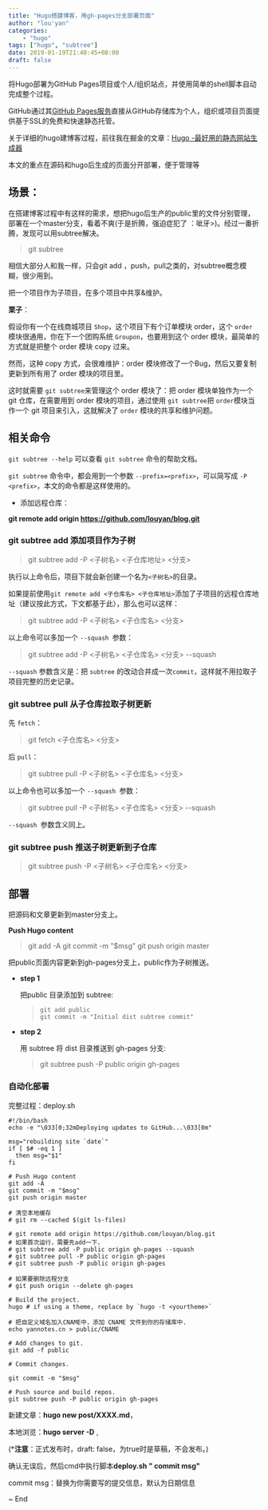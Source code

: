 ```yaml
---
title: "Hugo搭建博客，用gh-pages分支部署页面"
author: "lou'yan"
categories:
    - "hugo"
tags: ["hugo", "subtree"]
date: 2019-01-19T21:40:45+08:00
draft: false
---
```


将Hugo部署为GitHub Pages项目或个人/组织站点，并使用简单的shell脚本自动完成整个过程。

GitHub通过其[GitHub Pages服务](https://help.github.com/articles/what-is-github-pages/)直接从GitHub存储库为个人，组织或项目页面提供基于SSL的免费和快速静态托管。

关于详细的hugo建博客过程，前往我在掘金的文章：[Hugo -最好用的静态网站生成器](https://juejin.im/post/5c02c03af265da616a4766e5)

本文的重点在源码和hugo后生成的页面分开部署，便于管理等

<!--more-->

## 场景：

在搭建博客过程中有这样的需求，想把hugo后生产的public里的文件分别管理，部署在一个master分支，看着不爽(于是折腾，强迫症犯了 ：呲牙>)。经过一番折腾，发现可以用subtree解决。

>  git subtree

相信大部分人和我一样，只会git add ，push，pull之类的，对subtree概念模糊，很少用到。

把一个项目作为子项目，在多个项目中共享&维护。

**栗子**：

假设你有一个在线商城项目 `Shop`，这个项目下有个订单模块 order，这个 `order `模块很通用，你在下一个团购系统 `Groupon`，也要用到这个 order 模块，最简单的方式就是把整个 order 模块 copy 过来。

然而，这种 copy 方式，会很难维护：order 模块修改了一个Bug，然后又要复制更新到所有用了 order 模块的项目里。

 这时就需要 `git subtree`来管理这个 order 模块了：把 order 模块单独作为一个 git 仓库，在需要用到 order 模块的项目，通过使用 `git subtree`把 `order`模块当作一个 git 项目来引入，这就解决了 `order` 模块的共享和维护问题。

## 相关命令

`git subtree --help` 可以查看 `git subtree` 命令的帮助文档。

`git subtree` 命令中，都会用到一个参数 `--prefix=<prefix>`，可以简写成 `-P <prefix>`，本文的命令都是这样使用的。

- 添加远程仓库：

**git remote add origin https://github.com/louyan/blog.git**

### git subtree add 添加项目作为子树

> git subtree add -P <子树名> <子仓库地址> <分支>

执行以上命令后，项目下就会新创建一个名为` <子树名> `的目录。

如果提前使用` git remote add <子仓库名> <子仓库地址> `添加了子项目的远程仓库地址（建议按此方式，下文都基于此），那么也可以这样：

>  git subtree add -P <子树名> <子仓库名> <分支>

以上命令可以多加一个 `--squash `参数：

>  git subtree add -P <子树名> <子仓库名> <分支> --squash

`--squash` 参数含义是：把 `subtree` 的改动合并成一次`commit`，这样就不用拉取子项目完整的历史记录。

### git subtree pull 从子仓库拉取子树更新
先 `fetch`：

> git fetch <子仓库名> <分支>

后 `pull`：

> git subtree pull -P <子树名> <子仓库名> <分支>

以上命令也可以多加一个 `--squash `参数：

> git subtree pull -P <子树名> <子仓库名> <分支> --squash

`--squash `参数含义同上。

### git subtree push 推送子树更新到子仓库

> git subtree push -P <子树名> <子仓库名> <分支>



## 部署

把源码和文章更新到master分支上。

**Push Hugo content** 

> git add -A
> git commit -m "$msg"
> git push origin master



把public页面内容更新到gh-pages分支上，public作为子树推送。

- **step 1**

  把public 目录添加到 subtree:

  > ```github
  > git add public 
  > git commit -m "Initial dist subtree commit"
  > ```

- **step 2**

  用 subtree 将 dist 目录推送到 gh-pages 分支:

  > git subtree push -P public origin gh-pages



### 自动化部署

完整过程：deploy.sh



```github
#!/bin/bash
echo -e "\033[0;32mDeploying updates to GitHub...\033[0m"

msg="rebuilding site `date`"
if [ $# -eq 1 ]
  then msg="$1"
fi

# Push Hugo content 
git add -A
git commit -m "$msg"
git push origin master

# 清空本地缓存
# git rm --cached $(git ls-files)

# git remote add origin https://github.com/louyan/blog.git
# 如果首次运行，需要先add一下，
# git subtree add -P public origin gh-pages --squash
# git subtree pull -P public origin gh-pages
# git subtree push -P public origin gh-pages

# 如果要删除远程分支
# git push origin --delete gh-pages

# Build the project. 
hugo # if using a theme, replace by `hugo -t <yourtheme>`

# 把自定义域名加入CNAME中，添加 CNAME 文件到你的存储库中.
echo yannotes.cn > public/CNAME

# Add changes to git.
git add -f public

# Commit changes.

git commit -m "$msg"

# Push source and build repos.
git subtree push -P public origin gh-pages

```



新建文章：**hugo new post/XXXX.md**，

本地浏览：**hugo server  -D** , 

(***注意**：正式发布时，draft: false，为true时是草稿，不会发布。)

确认无误后，然后cmd中执行脚本**deploy.sh  " commit msg"**

commit msg：替换为你需要写的提交信息，默认为日期信息

~ End  
